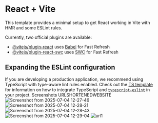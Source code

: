 # React + Vite

This template provides a minimal setup to get React working in Vite with HMR and some ESLint rules.

Currently, two official plugins are available:

- [@vitejs/plugin-react](https://github.com/vitejs/vite-plugin-react/blob/main/packages/plugin-react) uses [Babel](https://babeljs.io/) for Fast Refresh
- [@vitejs/plugin-react-swc](https://github.com/vitejs/vite-plugin-react/blob/main/packages/plugin-react-swc) uses [SWC](https://swc.rs/) for Fast Refresh

## Expanding the ESLint configuration

If you are developing a production application, we recommend using TypeScript with type-aware lint rules enabled. Check out the [TS template](https://github.com/vitejs/vite/tree/main/packages/create-vite/template-react-ts) for information on how to integrate TypeScript and [`typescript-eslint`](https://typescript-eslint.io) in your project.
Screenshots URLSHORTENEDWEBSITE
![Screenshot from 2025-07-04 12-27-46](https://github.com/user-attachments/assets/c1e1f5dc-633b-434a-b0d8-df1c733bc1e2)
![Screenshot from 2025-07-04 12-28-21](https://github.com/user-attachments/assets/4f08978e-2f9c-4277-85b7-73c4c65f3c18)
![Screenshot from 2025-07-04 12-28-43](https://github.com/user-attachments/assets/c4c12ebd-6c0c-4740-a774-5b1c8db8e8cd)
![Screenshot from 2025-07-04 12-29-04](https://github.com/user-attachments/assets/9a19ebc3-79c0-45c0-b143-712008789cc1)
![url1](https://github.com/user-attachments/assets/c71434a0-88cf-4a5b-af6e-0fc58e97029f)

